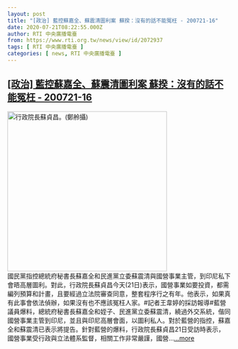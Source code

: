 ```yaml
---
layout: post
title: "[政治] 藍控蘇嘉全、蘇震清圖利案 蘇揆：沒有的話不能冤枉 - 200721-16"
date: 2020-07-21T08:22:55.000Z
author: RTI 中央廣播電臺
from: https://www.rti.org.tw/news/view/id/2072937
tags: [ RTI 中央廣播電臺 ]
categories: [ news, RTI 中央廣播電臺 ]
---
```

<!--1595319775000-->
[[政治] 藍控蘇嘉全、蘇震清圖利案 蘇揆：沒有的話不能冤枉 - 200721-16](https://www.rti.org.tw/news/view/id/2072937)
------

<div>
<img src="https://static.rti.org.tw/assets/thumbnails/2020/03/27/3a8cf9c11ae8e00a1f8801c4e292b30e.jpg" width="360" alt="行政院長蘇貞昌。(鄭舲攝)" title="行政院長蘇貞昌。(鄭舲攝)"><br>國民黨指控總統府秘書長蘇嘉全和民進黨立委蘇震清與國營事業主管，到印尼私下會晤高層圖利。對此，行政院長蘇貞昌今天(21日)表示，國營事業如要投資，都需編列預算和計畫，且要經過立法院審查同意，整套程序行之有年。他表示，如果真有此事會依法偵辦，如果沒有也不應該冤枉人家。#記者王韋婷的採訪報導#藍營議員爆料，總統府秘書長蘇嘉全和姪子、民進黨立委蘇震清，繞過外交系統，偕同國營事業主管到印尼，並且與印尼高層會面，以圖利私人。對於藍營的指控，蘇嘉全和蘇震清已表示將提告。針對藍營的爆料，行政院長蘇貞昌21日受訪時表示，國營事業受行政與立法體系監督，相關工作非常嚴謹，國營...<a target="_blank" href="https://www.rti.org.tw/news/view/id/2072937">...more</a>
</div>
